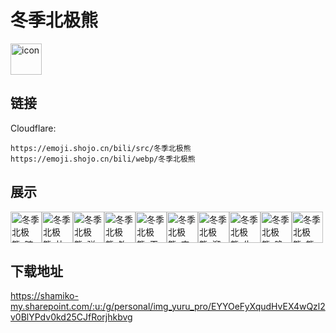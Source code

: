 # 冬季北极熊
<img src="https://emoji.shojo.cn/bili/src/冬季北极熊/icon.png" width="50" height="50" alt="icon">

## 链接
Cloudflare:
```
https://emoji.shojo.cn/bili/src/冬季北极熊
https://emoji.shojo.cn/bili/webp/冬季北极熊
```
## 展示
<img src="https://emoji.shojo.cn/bili/src/冬季北极熊/冬季北极熊-暗中观察.png" width="50" height="50" alt="冬季北极熊-暗中观察"><img src="https://emoji.shojo.cn/bili/src/冬季北极熊/冬季北极熊-比心.png" width="50" height="50" alt="冬季北极熊-比心"><img src="https://emoji.shojo.cn/bili/src/冬季北极熊/冬季北极熊-弹吉他.png" width="50" height="50" alt="冬季北极熊-弹吉他"><img src="https://emoji.shojo.cn/bili/src/冬季北极熊/冬季北极熊-钓鱼.png" width="50" height="50" alt="冬季北极熊-钓鱼"><img src="https://emoji.shojo.cn/bili/src/冬季北极熊/冬季北极熊-干杯.png" width="50" height="50" alt="冬季北极熊-干杯"><img src="https://emoji.shojo.cn/bili/src/冬季北极熊/冬季北极熊-害羞.png" width="50" height="50" alt="冬季北极熊-害羞"><img src="https://emoji.shojo.cn/bili/src/冬季北极熊/冬季北极熊-溜冰.png" width="50" height="50" alt="冬季北极熊-溜冰"><img src="https://emoji.shojo.cn/bili/src/冬季北极熊/冬季北极熊-生气.png" width="50" height="50" alt="冬季北极熊-生气"><img src="https://emoji.shojo.cn/bili/src/冬季北极熊/冬季北极熊-晚安.png" width="50" height="50" alt="冬季北极熊-晚安"><img src="https://emoji.shojo.cn/bili/src/冬季北极熊/冬季北极熊-熊抱.png" width="50" height="50" alt="冬季北极熊-熊抱">

## 下载地址

https://shamiko-my.sharepoint.com/:u:/g/personal/img_yuru_pro/EYYOeFyXqudHvEX4wQzl2v0BlYPdv0kd25CJfRorjhkbvg